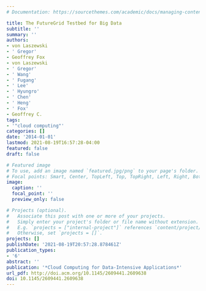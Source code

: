 ```yaml
---
# Documentation: https://sourcethemes.com/academic/docs/managing-content/

title: The FutureGrid Testbed for Big Data
subtitle: ''
summary: ''
authors:
- von Laszewski
- ' Gregor'
- Geoffrey Fox
- von Laszewski
- ' Gregor'
- ' Wang'
- ' Fugang'
- ' Lee'
- ' Hyungro'
- ' Chen'
- ' Heng'
- ' Fox'
- Geoffrey C.
tags:
- '"cloud computing"'
categories: []
date: '2014-01-01'
lastmod: 2021-08-19T16:57:28-04:00
featured: false
draft: false

# Featured image
# To use, add an image named `featured.jpg/png` to your page's folder.
# Focal points: Smart, Center, TopLeft, Top, TopRight, Left, Right, BottomLeft, Bottom, BottomRight.
image:
  caption: ''
  focal_point: ''
  preview_only: false

# Projects (optional).
#   Associate this post with one or more of your projects.
#   Simply enter your project's folder or file name without extension.
#   E.g. `projects = ["internal-project"]` references `content/project/deep-learning/index.md`.
#   Otherwise, set `projects = []`.
projects: []
publishDate: '2021-08-19T20:57:28.878461Z'
publication_types:
- '6'
abstract: ''
publication: '*Cloud Computing for Data-Intensive Applications*'
url_pdf: http://doi.acm.org/10.1145/2609441.2609638
doi: 10.1145/2609441.2609638
---
```

